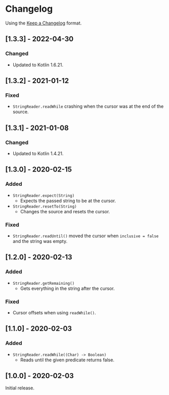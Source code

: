 # Changelog

Using the [Keep a Changelog](https://keepachangelog.com/en/1.1.0/) format.

## [1.3.3] - 2022-04-30

### Changed
- Updated to Kotlin 1.6.21.

## [1.3.2] - 2021-01-12

### Fixed
- `StringReader.readWhile` crashing when the cursor was at the end of the source.

## [1.3.1] - 2021-01-08

### Changed
- Updated to Kotlin 1.4.21.

## [1.3.0] - 2020-02-15

### Added
- `StringReader.expect(String)`
  - Expects the passed string to be at the cursor.
- `StringReader.resetTo(String)`
  - Changes the source and resets the cursor.

### Fixed
- `StringReader.readUntil()` moved the cursor when `inclusive = false` and the string was empty.

## [1.2.0] - 2020-02-13

### Added
- `StringReader.getRemaining()`
  - Gets everything in the string after the cursor.

### Fixed
- Cursor offsets when using `readWhile()`.

## [1.1.0] - 2020-02-03

### Added
- `StringReader.readWhile((Char) -> Boolean)`
  - Reads until the given predicate returns false.

## [1.0.0] - 2020-02-03
Initial release.
